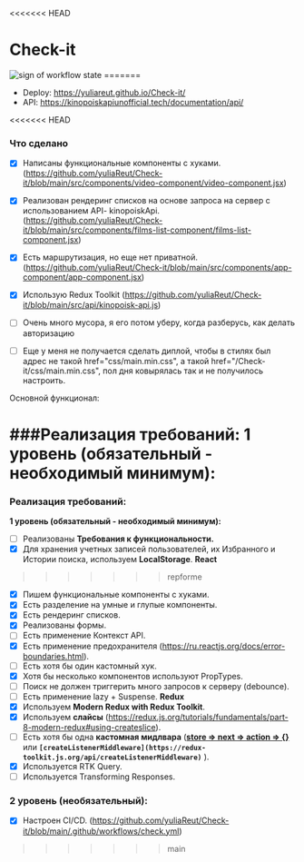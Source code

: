 <<<<<<< HEAD
# Check-it
<img src="https://github.com/yuliaReut/Check-it/actions/workflows/check.yml/badge.svg" alt="sign of workflow state">
=======

- Deploy: https://yuliareut.github.io/Check-it/
- API: https://kinopoiskapiunofficial.tech/documentation/api/

<<<<<<< HEAD
### Что сделано
- [x] Написаны функциональные компоненты c хуками.(https://github.com/yuliaReut/Check-it/blob/main/src/components/video-component/video-component.jsx)
- [x] Реализован рендеринг списков на основе запроса на сервер с использованием API- kinopoiskApi.(https://github.com/yuliaReut/Check-it/blob/main/src/components/films-list-component/films-list-component.jsx)
- [x] Есть маршрутизация, но еще нет приватной. (https://github.com/yuliaReut/Check-it/blob/main/src/components/app-component/app-component.jsx)
- [x] Использую Redux Toolkit (https://github.com/yuliaReut/Check-it/blob/main/src/api/kinopoisk-api.js)


- [ ] Очень много мусора, я его потом уберу, когда разберусь, как делать авторизацию

- [ ] Еще у меня не получается сделать диплой, чтобы в стилях был адрес не такой href="css/main.min.css", а такой href="/Check-it/css/main.min.css", пол дня ковырялась так и не получилось настроить.


Основной функционал:

###Реализация требований:
1 уровень (обязательный - необходимый минимум):
=======
### Реализация требований:
**1 уровень (обязательный - необходимый минимум):** 
- [ ]  Реализованы **Требования к функциональности.**
- [x]  Для хранения учетных записей пользователей, их Избранного и Истории поиска, используем **LocalStorage**.
**React**
>>>>>>> repforme
- [x] Пишем функциональные компоненты c хуками.
- [x] Есть разделение на умные и глупые компоненты.
- [x] Есть рендеринг списков.
- [x] Реализованы формы.
- [ ] Есть применение Контекст API.
- [x] Есть применение предохранителя (https://ru.reactjs.org/docs/error-boundaries.html).
- [ ] Есть хотя бы один кастомный хук.
- [x] Хотя бы несколько компонентов используют PropTypes.
- [ ] Поиск не должен триггерить много запросов к серверу (debounce).
- [ ] Есть применение lazy + Suspense.
**Redux**
- [x]  Используем **Modern Redux with Redux Toolkit**.
- [x] Используем **слайсы** (https://redux.js.org/tutorials/fundamentals/part-8-modern-redux#using-createslice).
- [ ] Есть хотя бы одна **кастомная мидлвара** (**[store ⇒ next ⇒ action ⇒ {}](https://redux.js.org/understanding/history-and-design/middleware)** или **`[createListenerMiddleware](https://redux-toolkit.js.org/api/createListenerMiddleware)`** ).
- [x] Используется RTK Query.
- [ ] Используется Transforming Responses.

### 2 уровень (необязательный):
- [x] Настроен CI/CD. (https://github.com/yuliaReut/Check-it/blob/main/.github/workflows/check.yml)
>>>>>>> main
